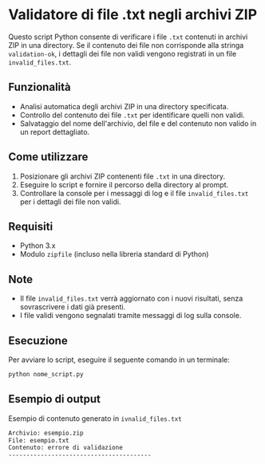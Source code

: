 # Validatore di file .txt negli archivi ZIP

Questo script Python consente di verificare i file `.txt` contenuti in archivi ZIP in una directory. Se il contenuto dei file non corrisponde alla stringa `validation-ok`, i dettagli dei file non validi vengono registrati in un file `invalid_files.txt`.

## Funzionalità

- Analisi automatica degli archivi ZIP in una directory specificata.
- Controllo del contenuto dei file `.txt` per identificare quelli non validi.
- Salvataggio del nome dell'archivio, del file e del contenuto non valido in un report dettagliato.

## Come utilizzare

1. Posizionare gli archivi ZIP contenenti file `.txt` in una directory.
2. Eseguire lo script e fornire il percorso della directory al prompt.
3. Controllare la console per i messaggi di log e il file `invalid_files.txt` per i dettagli dei file non validi.

## Requisiti

- Python 3.x
- Modulo `zipfile` (incluso nella libreria standard di Python)

## Note

- Il file `invalid_files.txt` verrà aggiornato con i nuovi risultati, senza sovrascrivere i dati già presenti.
- I file validi vengono segnalati tramite messaggi di log sulla console.

## Esecuzione

Per avviare lo script, eseguire il seguente comando in un terminale:

```bash
python nome_script.py
```

## Esempio di output

Esempio di contenuto generato in `ivnalid_files.txt`

```bash
Archivio: esempio.zip
File: esempio.txt
Contenuto: errore di validazione
----------------------------------------

